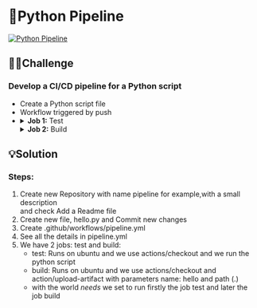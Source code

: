 # 🐍Python Pipeline #
[![Python Pipeline](https://github.com/zafeirisdimi/pipeline/actions/workflows/pipeline.yml/badge.svg)](https://github.com/zafeirisdimi/pipeline/actions/workflows/pipeline.yml)
## 🏴‍☠️Challenge ##

### Develop a CI/CD pipeline for a Python script ###

<ul>
  <li>Create a Python script file</li>
  <li>Workflow triggered by push</li>
  <li>
  <details>
    <summary>
      <strong>Job 1:</strong> Test
    </summary>
    <p>
      <ul>
        <li><i>Check out the repo</i></li>
        <li><i>Run the script: python hello.py</i></li>
      </ul>
    </p>
  </details>
<details>
  <summary><strong>Job 2:</strong> Build </summary>
  <p> 
    <ul>
      <li>Depends on Job 1</li>
      <li>Check out the repo</li>
      <li>Create an artifact</li>
    </ul>
  </p>
</details>
</li>
</ul>


## 💡Solution ##

<h3>Steps:</h3>
<ol>
<li>Create new Repository with name pipeline for example,with a small description <br/>and check Add a Readme file</li>
<li>Create new file, hello.py and Commit new changes</li>
<li>Create .github/workflows/pipeline.yml</li>
<li>See all the details in pipeline.yml</li>
<li>We have 2 jobs: test and build:
<ul>
<li>test: Runs on ubuntu and we use actions/checkout and we run the python script</li>
<li>build: Runs on ubuntu and we use actions/checkout and action/upload-artifact with parameters name: hello and path (.) </li>
<li>with the world <i>needs</i> we set to run firstly the job test and later the job build
</ul>
</li>
</ol>
